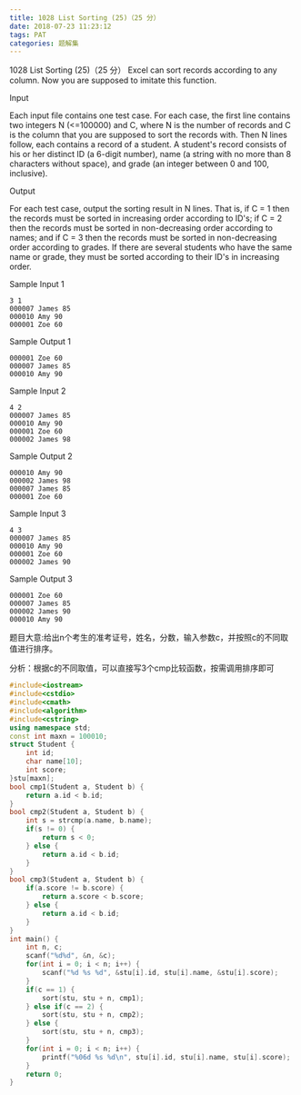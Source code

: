 ```yaml
---
title: 1028 List Sorting (25)（25 分）
date: 2018-07-23 11:23:12
tags: PAT
categories: 题解集
---
```


1028 List Sorting (25)（25 分）
Excel can sort records according to any column. Now you are supposed to imitate this function.

Input

Each input file contains one test case. For each case, the first line contains two integers N (<=100000) and C, where N is the number of records and C is the column that you are supposed to sort the records with. Then N lines follow, each contains a record of a student. A student's record consists of his or her distinct ID (a 6-digit number), name (a string with no more than 8 characters without space), and grade (an integer between 0 and 100, inclusive).

Output

For each test case, output the sorting result in N lines. That is, if C = 1 then the records must be sorted in increasing order according to ID's; if C = 2 then the records must be sorted in non-decreasing order according to names; and if C = 3 then the records must be sorted in non-decreasing order according to grades. If there are several students who have the same name or grade, they must be sorted according to their ID's in increasing order.

Sample Input 1
```
3 1
000007 James 85
000010 Amy 90
000001 Zoe 60
```
Sample Output 1
```
000001 Zoe 60
000007 James 85
000010 Amy 90
```
Sample Input 2
```
4 2
000007 James 85
000010 Amy 90
000001 Zoe 60
000002 James 98
```
Sample Output 2
```
000010 Amy 90
000002 James 98
000007 James 85
000001 Zoe 60
```
Sample Input 3
```
4 3
000007 James 85
000010 Amy 90
000001 Zoe 60
000002 James 90
```
Sample Output 3
```
000001 Zoe 60
000007 James 85
000002 James 90
000010 Amy 90
```
题目大意:给出n个考生的准考证号，姓名，分数，输入参数c，并按照c的不同取值进行排序。

分析：根据c的不同取值，可以直接写3个cmp比较函数，按需调用排序即可

```cpp
#include<iostream>
#include<cstdio>
#include<cmath>
#include<algorithm>
#include<cstring>
using namespace std;
const int maxn = 100010;
struct Student {
    int id;
    char name[10];
    int score;
}stu[maxn];
bool cmp1(Student a, Student b) {
    return a.id < b.id;
}
bool cmp2(Student a, Student b) {
    int s = strcmp(a.name, b.name);
    if(s != 0) {
        return s < 0;
    } else {
        return a.id < b.id;
    }
}
bool cmp3(Student a, Student b) {
    if(a.score != b.score) {
        return a.score < b.score;
    } else {
        return a.id < b.id;
    }
}
int main() {
    int n, c;
    scanf("%d%d", &n, &c);
    for(int i = 0; i < n; i++) {
        scanf("%d %s %d", &stu[i].id, stu[i].name, &stu[i].score);
    }
    if(c == 1) {
        sort(stu, stu + n, cmp1);
    } else if(c == 2) {
        sort(stu, stu + n, cmp2);
    } else {
        sort(stu, stu + n, cmp3);
    }
    for(int i = 0; i < n; i++) {
        printf("%06d %s %d\n", stu[i].id, stu[i].name, stu[i].score);
    }
    return 0;
}

```